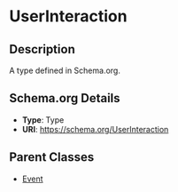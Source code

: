 # UserInteraction

## Description
A type defined in Schema.org.

## Schema.org Details
- **Type**: Type
- **URI**: https://schema.org/UserInteraction

## Parent Classes
- [Event](../Event.md)


